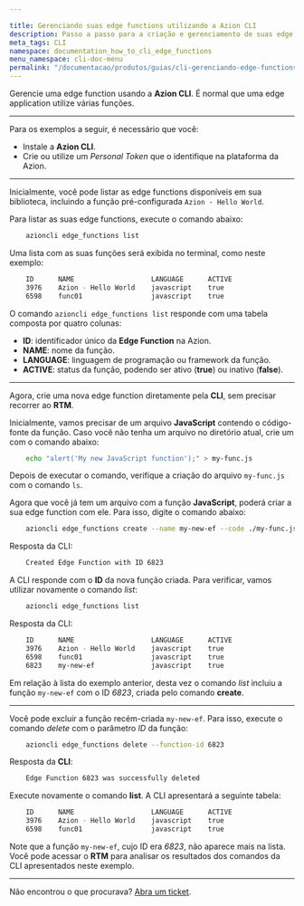 ```yaml
---

title: Gerenciando suas edge functions utilizando a Azion CLI
description: Passo a passo para a criação e gerenciamento de suas edge functions.
meta_tags: CLI
namespace: documentation_how_to_cli_edge_functions
menu_namespace: cli-doc-menu
permalink: "/documentacao/produtos/guias/cli-gerenciando-edge-functions/"
---
```


Gerencie uma edge function usando a **Azion CLI**. É normal que uma edge application utilize várias funções.

---

Para os exemplos a seguir, é necessário que você:

- Instale a **Azion CLI**.
- Crie ou utilize um *Personal Token* que o identifique na plataforma da Azion.

---

Inicialmente, você pode listar as edge functions disponíveis em sua biblioteca, incluindo a função pré-configurada `Azion - Hello World`.

Para listar as suas edge functions, execute o comando abaixo:

```bash
    azioncli edge_functions list
```

Uma lista com as suas funções será exibida no terminal, como neste exemplo:

```bash
    ID      NAME                   LANGUAGE      ACTIVE
    3976    Azion - Hello World    javascript    true
    6598    func01                 javascript    true
```

O comando `azioncli edge_functions list` responde com uma tabela composta por quatro colunas:

- **ID**: identificador único da **Edge Function** na Azion.
- **NAME**: nome da função.
- **LANGUAGE**: linguagem de programação ou framework da função.
- **ACTIVE**: status da função, podendo ser ativo (**true**) ou inativo (**false**).

---

Agora, crie uma nova edge function diretamente pela **CLI**, sem precisar recorrer ao **RTM**.

Inicialmente, vamos precisar de um arquivo **JavaScript** contendo o código-fonte da função. Caso você não tenha um arquivo no diretório atual, crie um com o comando abaixo:

```bash
    echo "alert('My new JavaScript function');" > my-func.js
```

Depois de executar o comando, verifique a criação do arquivo `my-func.js` com o comando `ls`.

Agora que você já tem um arquivo com a função **JavaScript**, poderá criar a sua edge function com ele. Para isso, digite o comando abaixo:

```bash
    azioncli edge_functions create --name my-new-ef --code ./my-func.js --active true
```

Resposta da CLI:

```bash
    Created Edge Function with ID 6823
```

A CLI responde com o **ID** da nova função criada. Para verificar, vamos utilizar novamente o comando *list*:

```bash
    azioncli edge_functions list
```

Resposta da CLI:

```bash
    ID      NAME                   LANGUAGE      ACTIVE
    3976    Azion - Hello World    javascript    true
    6598    func01                 javascript    true
    6823    my-new-ef              javascript    true
```

Em relação à lista do exemplo anterior, desta vez o comando *list* incluiu a função `my-new-ef` com o ID *6823*, criada pelo comando **create**.

---

Você pode excluir a função recém-criada `my-new-ef`. Para isso, execute o comando *delete* com o parâmetro *ID* da função:

```bash
    azioncli edge_functions delete --function-id 6823
```

Resposta da **CLI**:

```bash
    Edge Function 6823 was successfully deleted
```

Execute novamente o comando **list**. A CLI apresentará a seguinte tabela:

```bash
    ID      NAME                   LANGUAGE      ACTIVE
    3976    Azion - Hello World    javascript    true
    6598    func01                 javascript    true
```

Note que a função `my-new-ef`, cujo ID era *6823*, não aparece mais na lista. Você pode acessar o **RTM** para analisar os resultados dos comandos da CLI apresentados neste exemplo.

---


Não encontrou o que procurava? [Abra um ticket](https://tickets.azion.com/pt-BR/support/login/).
